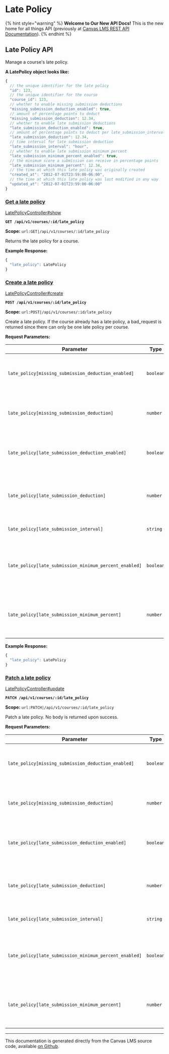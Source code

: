 # Late Policy

{% hint style="warning" %}
**Welcome to Our New API Docs!** This is the new home for all things API (previously at [Canvas LMS REST API Documentation](https://api.instructure.com)).
{% endhint %}

## Late Policy API

Manage a course's late policy.

**A LatePolicy object looks like:**

```js
{
  // the unique identifier for the late policy
  "id": 123,
  // the unique identifier for the course
  "course_id": 123,
  // whether to enable missing submission deductions
  "missing_submission_deduction_enabled": true,
  // amount of percentage points to deduct
  "missing_submission_deduction": 12.34,
  // whether to enable late submission deductions
  "late_submission_deduction_enabled": true,
  // amount of percentage points to deduct per late_submission_interval
  "late_submission_deduction": 12.34,
  // time interval for late submission deduction
  "late_submission_interval": "hour",
  // whether to enable late submission minimum percent
  "late_submission_minimum_percent_enabled": true,
  // the minimum score a submission can receive in percentage points
  "late_submission_minimum_percent": 12.34,
  // the time at which this late policy was originally created
  "created_at": "2012-07-01T23:59:00-06:00",
  // the time at which this late policy was last modified in any way
  "updated_at": "2012-07-01T23:59:00-06:00"
}
```

### [Get a late policy](#method.late_policy.show) <a href="#method.late_policy.show" id="method.late_policy.show"></a>

[LatePolicyController#show](https://github.com/instructure/canvas-lms/blob/master/app/controllers/late_policy_controller.rb)

**`GET /api/v1/courses/:id/late_policy`**

**Scope:** `url:GET|/api/v1/courses/:id/late_policy`

Returns the late policy for a course.

**Example Response:**

```js
{
  "late_policy": LatePolicy
}
```

### [Create a late policy](#method.late_policy.create) <a href="#method.late_policy.create" id="method.late_policy.create"></a>

[LatePolicyController#create](https://github.com/instructure/canvas-lms/blob/master/app/controllers/late_policy_controller.rb)

**`POST /api/v1/courses/:id/late_policy`**

**Scope:** `url:POST|/api/v1/courses/:id/late_policy`

Create a late policy. If the course already has a late policy, a bad\_request is returned since there can only be one late policy per course.

**Request Parameters:**

| Parameter                                              | Type      | Description                                                              |
| ------------------------------------------------------ | --------- | ------------------------------------------------------------------------ |
| `late_policy[missing_submission_deduction_enabled]`    | `boolean` | Whether to enable the missing submission deduction late policy.          |
| `late_policy[missing_submission_deduction]`            | `number`  | How many percentage points to deduct from a missing submission.          |
| `late_policy[late_submission_deduction_enabled]`       | `boolean` | Whether to enable the late submission deduction late policy.             |
| `late_policy[late_submission_deduction]`               | `number`  | How many percentage points to deduct per the late submission interval.   |
| `late_policy[late_submission_interval]`                | `string`  | The interval for late policies.                                          |
| `late_policy[late_submission_minimum_percent_enabled]` | `boolean` | Whether to enable the late submission minimum percent for a late policy. |
| `late_policy[late_submission_minimum_percent]`         | `number`  | The minimum grade a submissions can have in percentage points.           |

**Example Response:**

```js
{
  "late_policy": LatePolicy
}
```

### [Patch a late policy](#method.late_policy.update) <a href="#method.late_policy.update" id="method.late_policy.update"></a>

[LatePolicyController#update](https://github.com/instructure/canvas-lms/blob/master/app/controllers/late_policy_controller.rb)

**`PATCH /api/v1/courses/:id/late_policy`**

**Scope:** `url:PATCH|/api/v1/courses/:id/late_policy`

Patch a late policy. No body is returned upon success.

**Request Parameters:**

| Parameter                                              | Type      | Description                                                              |
| ------------------------------------------------------ | --------- | ------------------------------------------------------------------------ |
| `late_policy[missing_submission_deduction_enabled]`    | `boolean` | Whether to enable the missing submission deduction late policy.          |
| `late_policy[missing_submission_deduction]`            | `number`  | How many percentage points to deduct from a missing submission.          |
| `late_policy[late_submission_deduction_enabled]`       | `boolean` | Whether to enable the late submission deduction late policy.             |
| `late_policy[late_submission_deduction]`               | `number`  | How many percentage points to deduct per the late submission interval.   |
| `late_policy[late_submission_interval]`                | `string`  | The interval for late policies.                                          |
| `late_policy[late_submission_minimum_percent_enabled]` | `boolean` | Whether to enable the late submission minimum percent for a late policy. |
| `late_policy[late_submission_minimum_percent]`         | `number`  | The minimum grade a submissions can have in percentage points.           |

***

This documentation is generated directly from the Canvas LMS source code, available [on Github](https://github.com/instructure/canvas-lms).
